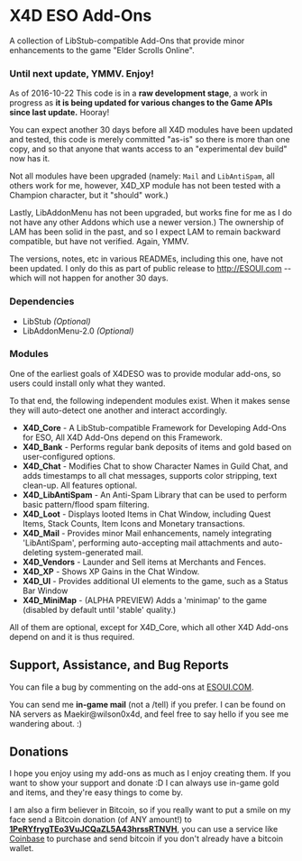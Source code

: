 # X4D ESO Add-Ons

A collection of LibStub-compatible Add-Ons that provide minor enhancements to the game "Elder Scrolls Online".

### Until next update, YMMV. Enjoy!

As of 2016-10-22 This code is in a **raw development stage**, a work in progress as **it is being updated for various changes to the Game APIs since last update.** Hooray! 

You can expect another 30 days before all X4D modules have been updated and tested, this code is merely committed "as-is" so there is more than one copy, and so that anyone that wants access to an "experimental dev build" now has it. 

Not all modules have been upgraded (namely: `Mail` and `LibAntiSpam`, all others work for me, however, X4D_XP module has not been tested with a Champion character, but it "should" work.)

Lastly, LibAddonMenu has not been upgraded, but works fine for me as I do not have any other Addons which use a newer version.) The ownership of LAM has been solid in the past, and so I expect LAM to remain backward compatible, but have not verified. Again, YMMV.

The versions, notes, etc in various READMEs, including this one, have not been updated. I only do this as part of public release to http://ESOUI.com -- which will not happen for another 30 days.
 
### Dependencies

- LibStub *(Optional)*
- LibAddonMenu-2.0 *(Optional)*

### Modules

One of the earliest goals of X4DESO was to provide modular add-ons, so users could install only what they wanted.

To that end, the following independent modules exist. When it makes sense they will auto-detect one another and interact accordingly.

- **X4D_Core** - A LibStub-compatible Framework for Developing Add-Ons for ESO, All X4D Add-Ons depend on this Framework.
- **X4D_Bank** - Performs regular bank deposits of items and gold based on user-configured options.
- **X4D_Chat** - Modifies Chat to show Character Names in Guild Chat, and adds timestamps to all chat messages, supports color stripping, text clean-up. All features optional.
- **X4D_LibAntiSpam** - An Anti-Spam Library that can be used to perform basic pattern/flood spam filtering.
- **X4D_Loot** - Displays looted Items in Chat Window, including Quest Items, Stack Counts, Item Icons and Monetary transactions.
- **X4D_Mail** - Provides minor Mail enhancements, namely integrating 'LibAntiSpam', performing auto-accepting mail attachments and auto-deleting system-generated mail.
- **X4D_Vendors** - Launder and Sell items at Merchants and Fences.
- **X4D_XP** - Shows XP Gains in the Chat Window.
- **X4D_UI** - Provides additional UI elements to the game, such as a Status Bar Window
- **X4D_MiniMap** - (ALPHA PREVIEW) Adds a 'minimap' to the game (disabled by default until 'stable' quality.)

All of them are optional, except for X4D_Core, which all other X4D Add-ons depend on and it is thus required.


## Support, Assistance, and Bug Reports

You can file a bug by commenting on the add-ons at <a href="http://www.esoui.com/downloads/author-4678.html">ESOUI.COM</a>.

You can send me **in-game mail** (not a /tell) if you prefer. I can be found on NA 
servers as Maekir@wilson0x4d, and feel free to say hello if you see me wandering 
about. :)


## Donations

I hope you enjoy using my add-ons as much as I enjoy creating them. If you want to show 
your support and donate :D I can always use in-game gold and items, and they're easy 
things to come by.

I am also a firm believer in Bitcoin, so if you really want to put a smile on my face 
send a Bitcoin donation (of ANY amount!) to <b><a href="bitcoin:1PeRYfrygTEo3VuJCQaZL5A43hrssRTNVH">1PeRYfrygTEo3VuJCQaZL5A43hrssRTNVH</a></b>,
you can use a service like <a href="https://www.coinbase.com">Coinbase</a> to purchase 
and send bitcoin if you don't already have a bitcoin wallet.




